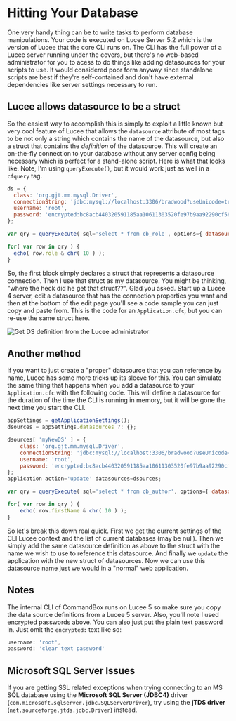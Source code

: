 # Hitting Your Database

One very handy thing can be to write tasks to perform database manipulations. Your code is executed on Lucee Server 5.2 which is the version of Lucee that the core CLI runs on. The CLI has the full power of a Lucee server running under the covers, but there's no web-based administrator for you to acess to do things like adding datasources for your scripts to use. It would considered poor form anyway since standalone scripts are best if they're self-contained and don't have external dependencies like server settings necessary to run.

## Lucee allows datasource to be a struct

So the easiest way to accomplish this is simply to exploit a little known but very cool feature of Lucee that allows the `datasource` attribute of most tags to be not only a string which contains the name of the datasource, but also a struct that contains the _definition_ of the datasource. This will create an on-the-fly connection to your database without any server config being necessary which is perfect for a stand-alone script. Here is what that looks like. Note, I'm using `queryExecute()`, but it would work just as well in a `cfquery` tag.

```javascript
ds = {
  class: 'org.gjt.mm.mysql.Driver',
  connectionString: 'jdbc:mysql://localhost:3306/bradwood?useUnicode=true&characterEncoding=UTF-8&useLegacyDatetimeCode=true',
  username: 'root',
  password: 'encrypted:bc8acb440320591185aa10611303520fe97b9aa92290cf56c43f0f9f0992d88ba92923e215d5dfd98e632a27c0cceec1091d152cbcf5c31d'
};

var qry = queryExecute( sql='select * from cb_role', options={ datasource : ds } );

for( var row in qry ) {
  echo( row.role & chr( 10 ) );
}
```

So, the first block simply declares a struct that represents a datasource connection. Then I use that struct as my datasource. You might be thinking, "where the heck did he get that struct??". Glad you asked. Start up a Lucee 4 server, edit a datasource that has the connection properties you want and then at the bottom of the edit page you'll see a code sample you can just copy and paste from. This is the code for an `Application.cfc`, but you can re-use the same struct here.

![Get DS definition from the Lucee administrator](https://www.ortussolutions.com/__media/datasource-lucee-definition.png)

## Another method

If you want to just create a "proper" datasource that you can reference by name, Lucee has some more tricks up its sleeve for this. You can simulate the same thing that happens when you add a datasource to your `Application.cfc` with the following code. This will define a datasource for the duration of the time the CLI is running in memory, but it will be gone the next time you start the CLI.

```javascript
appSettings = getApplicationSettings();
dsources = appSettings.datasources ?: {};

dsources[ 'myNewDS' ] = {
    class: 'org.gjt.mm.mysql.Driver',
    connectionString: 'jdbc:mysql://localhost:3306/bradwood?useUnicode=true&characterEncoding=UTF-8&useLegacyDatetimeCode=true',
    username: 'root',
    password: 'encrypted:bc8acb440320591185aa10611303520fe97b9aa92290cf56c43f0f9f0992d88ba92923e215d5dfd98e632a27c0cceec1091d152cbcf5c31d'
};
application action='update' datasources=dsources;

var qry = queryExecute( sql='select * from cb_author', options={ datasource : 'myNewDS' } );

for( var row in qry ) {
    echo( row.firstName & chr( 10 ) );
}
```

So let's break this down real quick. First we get the current settings of the CLI Lucee context and the list of current databases (may be null). Then we simply add the same datasource definition as above to the struct with the name we wish to use to reference this datasource. And finally we `update` the application with the new struct of datasources. Now we can use this datasource name just we would in a "normal" web application.

## Notes

The internal CLI of CommandBox runs on Lucee 5 so make sure you copy the data source definitions from a Lucee 5 server. Also, you'll note I used encrypted passwords above. You can also just put the plain text password in. Just omit the `encrypted:` text like so:

```javascript
username: 'root',
password: 'clear text password'
```

## Microsoft SQL Server Issues

If you are getting SSL related exceptions when trying connecting to an MS SQL database using the **Microsoft SQL Server (JDBC4)** driver (`com.microsoft.sqlserver.jdbc.SQLServerDriver`), try using the **jTDS driver** (`net.sourceforge.jtds.jdbc.Driver`) instead.
